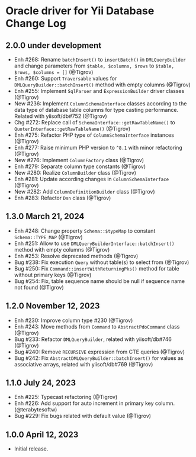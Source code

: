 # Oracle driver for Yii Database Change Log

## 2.0.0 under development

- Enh #268: Rename `batchInsert()` to `insertBatch()` in `DMLQueryBuilder` and change parameters 
  from `$table, $columns, $rows` to `$table, $rows, $columns = []` (@Tigrov)
- Enh #260: Support `Traversable` values for `DMLQueryBuilder::batchInsert()` method with empty columns (@Tigrov)
- Enh #255: Implement `SqlParser` and `ExpressionBuilder` driver classes (@Tigrov)
- New #236: Implement `ColumnSchemaInterface` classes according to the data type of database table columns
  for type casting performance. Related with yiisoft/db#752 (@Tigrov)
- Chg #272: Replace call of `SchemaInterface::getRawTableName()` to `QuoterInterface::getRawTableName()` (@Tigrov)
- Enh #275: Refactor PHP type of `ColumnSchemaInterface` instances (@Tigrov)
- Enh #277: Raise minimum PHP version to `^8.1` with minor refactoring (@Tigrov)
- New #276: Implement `ColumnFactory` class (@Tigrov)
- Enh #279: Separate column type constants (@Tigrov)
- New #280: Realize `ColumnBuilder` class (@Tigrov)
- Enh #281: Update according changes in `ColumnSchemaInterface` (@Tigrov)
- New #282: Add `ColumnDefinitionBuilder` class (@Tigrov)
- Enh #283: Refactor `Dsn` class (@Tigrov)

## 1.3.0 March 21, 2024

- Enh #248: Change property `Schema::$typeMap` to constant `Schema::TYPE_MAP` (@Tigrov)
- Enh #251: Allow to use `DMLQueryBuilderInterface::batchInsert()` method with empty columns (@Tigrov)
- Enh #253: Resolve deprecated methods (@Tigrov)
- Bug #238: Fix execution `Query` without table(s) to select from (@Tigrov)
- Bug #250: Fix `Command::insertWithReturningPks()` method for table without primary keys (@Tigrov)
- Bug #254: Fix, table sequence name should be null if sequence name not found (@Tigrov)

## 1.2.0 November 12, 2023

- Enh #230: Improve column type #230 (@Tigrov)
- Enh #243: Move methods from `Command` to `AbstractPdoCommand` class (@Tigrov)
- Bug #233: Refactor `DMLQueryBuilder`, related with yiisoft/db#746 (@Tigrov)
- Bug #240: Remove `RECURSIVE` expression from CTE queries (@Tigrov)
- Bug #242: Fix `AbstractDMLQueryBuilder::batchInsert()` for values as associative arrays, 
  related with yiisoft/db#769 (@Tigrov)

## 1.1.0 July 24, 2023

- Enh #225: Typecast refactoring (@Tigrov)
- Enh #226: Add support for auto increment in primary key column. (@terabytesoftw)
- Bug #229: Fix bugs related with default value (@Tigrov)

## 1.0.0 April 12, 2023

- Initial release.
